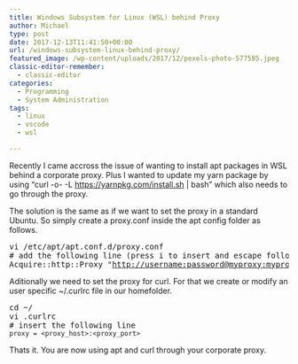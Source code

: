 ```yaml
---
title: Windows Subsystem for Linux (WSL) behind Proxy
author: Michael
type: post
date: 2017-12-13T11:41:50+00:00
url: /windows-subsystem-linux-behind-proxy/
featured_image: /wp-content/uploads/2017/12/pexels-photo-577585.jpeg
classic-editor-remember:
  - classic-editor
categories:
  - Programming
  - System Administration
tags:
  - linux
  - vscode
  - wsl

---
```

Recently I came accross the issue of wanting to install apt packages in WSL behind a corporate proxy. Plus I wanted to update my yarn package by using &#8220;curl -o- -L https://yarnpkg.com/install.sh | bash&#8221; which also needs to go through the proxy.

The solution is the same as if we want to set the proxy in a standard Ubuntu. So simply create a proxy.conf inside the apt config folder as follows.

<pre><span>vi /etc/apt/apt.conf.d/proxy.conf
# add the following line (press i to insert and escape followed by :x to save)
Acquire::http::Proxy "<a href="http://myproxy:myproxyport/" rel="nofollow">http://username:password@myproxy:myproxyport</a>";
</span></pre>

Aditionally we need to set the proxy for curl. For that we create or modify an user specific <span>~/.curlrc file in our homefolder.</span>

<pre>cd ~/
vi <span>.curlrc
# insert the following line
<code>proxy = &lt;proxy_host&gt;:&lt;proxy_port&gt;</code></span></pre>

Thats it. You are now using apt and curl through your corporate proxy.